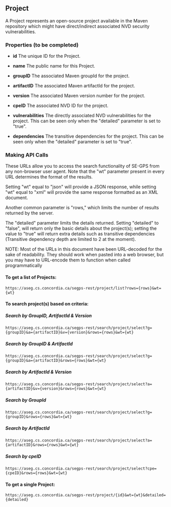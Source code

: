 ## Project

A Project represents an open-source project available in the Maven repository which might have direct/indirect associated NVD security vulnerabilities. 

### Properties (to be completed)
+ __id__
	The unique ID for the Project.

+ __name__
	The public name for this Project.

+ __groupID__
    The associated Maven groupId for the project.

+ __artifactID__
    The associated Maven artifactId for the project.

+ __version__
    The associated Maven version number for the project.

+ __cpeID__
    The associated NVD ID for the project.

+ __vulnerabilities__
    The directly associated NVD vulnerabilities for the project. This can be seen only when the "detailed" parameter is set to "true".
	
+ __dependencies__
    The transitive dependencies for the project. This can be seen only when the "detailed" parameter is set to "true".

### Making API Calls
These URLs allow you to access the search functionality of SE-GPS from any non-browser user agent. Note that the "wt" parameter present in every URL determines the format of the results. 

Setting "wt" equal to "json" will provide a JSON response, while setting "wt" equal to "xml" will provide the same response formatted as an XML document. 

Another common parameter is "rows," which limits the number of results returned by the server. 

The "detailed" parameter limits the details returned. Setting "detailed" to "false", will return only the basic details about the project(s); setting the value to "true" will return extra details such as transitive dependencies (Transitive dependency depth are limited to 2 at the moment).

NOTE: Most of the URLs in this document have been URL-decoded for the sake of readability. They should work when pasted into a web browser, but you may have to URL-encode them to function when called programmatically


#### To get a list of Projects:
```shell
https://aseg.cs.concordia.ca/segps-rest/project/list?rows={rows}&wt={wt}
```

#### To search project(s) based on criteria:

##### Search by GroupID, ArtifactId & Version
```shell
https://aseg.cs.concordia.ca/segps-rest/search/project/select?g={groupID}&a={artifactID}&v={version}&rows={rows}&wt={wt}
```

##### Search by GroupID & ArtifactId
```shell
https://aseg.cs.concordia.ca/segps-rest/search/project/select?g={groupID}&a={artifactID}&rows={rows}&wt={wt}
```

##### Search by ArtifactId & Version
```shell
https://aseg.cs.concordia.ca/segps-rest/search/project/select?a={artifactID}&v={version}&rows={rows}&wt={wt}
```

##### Search by GroupId
```shell
https://aseg.cs.concordia.ca/segps-rest/search/project/select?g={groupID}&rows={rows}&wt={wt}
```

##### Search by ArtifactId
```shell
https://aseg.cs.concordia.ca/segps-rest/search/project/select?a={artifactID}&rows={rows}&wt={wt}
```

##### Search by cpeID
```shell
https://aseg.cs.concordia.ca/segps-rest/search/project/select?cpe={cpeID}&rows={rows}&wt={wt}
```


#### To get a single Project:
```shell
https://aseg.cs.concordia.ca/segps-rest/project/{id}&wt={wt}&detailed={detailed}
```

